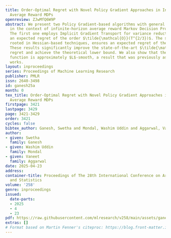 ```yaml
---
title: Order-Optimal Regret with Novel Policy Gradient Approaches in Infinite-Horizon
  Average Reward MDPs
openreview: ZJwMfQ6W9P
abstract: We present two Policy Gradient-based algorithms with general parametrization
  in the context of infinite-horizon average reward Markov Decision Process (MDP).
  The first one employs Implicit Gradient Transport for variance reduction, ensuring
  an expected regret of the order $\tilde{\mathcal{O}}(T^{2/3})$. The second approach,
  rooted in Hessian-based techniques, ensures an expected regret of the order $\tilde{\mathcal{O}}(\sqrt{T})$.
  These results significantly improve the state-of-the-art $\tilde{\mathcal{O}}(T^{3/4})$
  regret and achieve the theoretical lower bound. We also show that the average-reward
  function is approximately $L$-smooth, a result that was previously assumed in earlier
  works.
layout: inproceedings
series: Proceedings of Machine Learning Research
publisher: PMLR
issn: 2640-3498
id: ganesh25a
month: 0
tex_title: Order-Optimal Regret with Novel Policy Gradient Approaches in Infinite-Horizon
  Average Reward MDPs
firstpage: 3421
lastpage: 3429
page: 3421-3429
order: 3421
cycles: false
bibtex_author: Ganesh, Swetha and Mondal, Washim Uddin and Aggarwal, Vaneet
author:
- given: Swetha
  family: Ganesh
- given: Washim Uddin
  family: Mondal
- given: Vaneet
  family: Aggarwal
date: 2025-04-23
address:
container-title: Proceedings of The 28th International Conference on Artificial Intelligence
  and Statistics
volume: '258'
genre: inproceedings
issued:
  date-parts:
  - 2025
  - 4
  - 23
pdf: https://raw.githubusercontent.com/mlresearch/v258/main/assets/ganesh25a/ganesh25a.pdf
extras: []
# Format based on Martin Fenner's citeproc: https://blog.front-matter.io/posts/citeproc-yaml-for-bibliographies/
---
```

